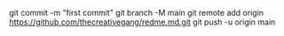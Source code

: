 git commit -m "first commit"
git branch -M main
git remote add origin https://github.com/thecreativegang/redme.md.git
git push -u origin main
